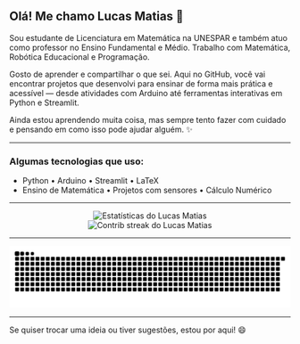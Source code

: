 ## Olá! Me chamo Lucas Matias 👋

Sou estudante de Licenciatura em Matemática na UNESPAR e também atuo como professor no Ensino Fundamental e Médio. Trabalho com Matemática, Robótica Educacional e Programação.

Gosto de aprender e compartilhar o que sei. Aqui no GitHub, você vai encontrar projetos que desenvolvi para ensinar de forma mais prática e acessível — desde atividades com Arduino até ferramentas interativas em Python e Streamlit.

Ainda estou aprendendo muita coisa, mas sempre tento fazer com cuidado e pensando em como isso pode ajudar alguém. ✨

---

### Algumas tecnologias que uso:
- Python • Arduino • Streamlit • LaTeX  
- Ensino de Matemática • Projetos com sensores • Cálculo Numérico

---


<p align="center">
  <img src="https://github-readme-stats.vercel.app/api?username=Mogui-One&show_icons=true&theme=default" alt="Estatísticas do Lucas Matias" />
  <br>
  <img src="https://github-readme-streak-stats.herokuapp.com?user=Mogui-One&theme=default" alt="Contrib streak do Lucas Matias" />
</p>

---


<p align="center">
  <img src="https://github.com/Mogui-One/Mogui-One/blob/output/github-contribution-grid-snake.svg" alt="snake animation" />
</p>

---

Se quiser trocar uma ideia ou tiver sugestões, estou por aqui! 😄

